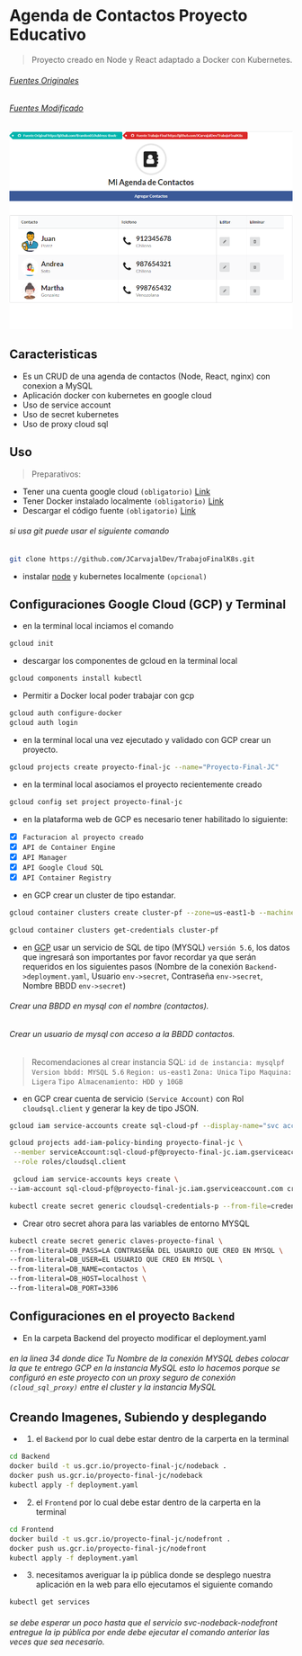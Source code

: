# Agenda de Contactos Proyecto Educativo
> Proyecto creado en Node y React adaptado a Docker con Kubernetes.

###### [Fuentes Originales](https://github.com/Brandon05/Address-Book-)
###### [Fuentes Modificado](https://github.com/JCarvajalDev/TrabajoFinalK8s)

![screenshot](https://github.com/JCarvajalDev/TrabajoFinalK8s/blob/master/screenshot.png)

## Caracteristicas
- Es un CRUD de una agenda de contactos (Node, React, nginx) con conexion a MySQL
- Aplicación docker con kubernetes en google cloud
- Uso de service account 
- Uso de secret kubernetes
- Uso de proxy cloud sql

## Uso
> Preparativos:

- Tener una cuenta google cloud `(obligatorio)` [Link](https://cloud.google.com/)
- Tener Docker instalado localmente `(obligatorio)` [Link](https://docs.docker.com/get-started/)
- Descargar el código fuente `(obligatorio)` [Link](https://github.com/JCarvajalDev/TrabajoFinalK8s)
###### si usa git puede usar el siguiente comando
```sh
git clone https://github.com/JCarvajalDev/TrabajoFinalK8s.git
```
- instalar [node](https://nodejs.org/es/) y kubernetes localmente `(opcional)`

## Configuraciones Google Cloud (GCP) y Terminal 

- en la terminal local inciamos el comando
```sh
gcloud init
```
- descargar los componentes de gcloud en la terminal local
```sh
gcloud components install kubectl
```
- Permitir a Docker local poder trabajar con gcp
```sh
gcloud auth configure-docker
gcloud auth login
```
- en la terminal local una vez ejecutado y validado con GCP crear un proyecto.
```sh
gcloud projects create proyecto-final-jc --name="Proyecto-Final-JC"
```
- en la terminal local asociamos el proyecto recientemente creado
```sh
gcloud config set project proyecto-final-jc
```
- en la plataforma web de GCP es necesario tener habilitado lo siguiente:
- [x] `Facturacion al proyecto creado`
- [x] `API de Container Engine`
- [x] `API Manager`
- [x] `API Google Cloud SQL`
- [x] `API Container Registry`

- en GCP crear un cluster de tipo estandar.
```sh
gcloud container clusters create cluster-pf --zone=us-east1-b --machine-type=g1-small --num-nodes=3
```
```sh
gcloud container clusters get-credentials cluster-pf
```

- en [GCP](https://console.cloud.google.com/) usar un servicio de SQL de tipo (MYSQL) `versión 5.6`, los datos que ingresará son importantes por favor recordar ya que serán requeridos en los siguientes pasos (Nombre de la conexión `Backend->deployment.yaml`, Usuario `env->secret`, Contraseña `env->secret`, Nombre BBDD `env->secret`)
###### Crear una BBDD en mysql con el nombre (contactos).
###### Crear un usuario de mysql con acceso a la BBDD contactos.
> Recomendaciones al crear instancia SQL: 
`id de instancia: mysqlpf`
`Version bbdd: MYSQL 5.6`
`Region: us-east1`
`Zona: Unica`
`Tipo Maquina: Ligera`
`Tipo Almacenamiento: HDD y 10GB`

- en GCP crear cuenta de servicio `(Service Account)` con Rol `cloudsql.client` y generar la key de tipo JSON.
```sh
gcloud iam service-accounts create sql-cloud-pf --display-name="svc accounts sql" --description="Cuenta para SQL PF"
```
```sh
gcloud projects add-iam-policy-binding proyecto-final-jc \
 --member serviceAccount:sql-cloud-pf@proyecto-final-jc.iam.gserviceaccount.com \
 --role roles/cloudsql.client
```
```sh
 gcloud iam service-accounts keys create \
--iam-account sql-cloud-pf@proyecto-final-jc.iam.gserviceaccount.com credenciales-sql-p.json
```
```sh
kubectl create secret generic cloudsql-credentials-p --from-file=credenciales-p.json=credenciales-sql-p.json
```
- Crear otro secret ahora para las variables de entorno MYSQL
```sh
kubectl create secret generic claves-proyecto-final \
--from-literal=DB_PASS=LA CONTRASEÑA DEL USAURIO QUE CREO EN MYSQL \
--from-literal=DB_USER=EL USUARIO QUE CREO EN MYSQL \
--from-literal=DB_NAME=contactos \
--from-literal=DB_HOST=localhost \
--from-literal=DB_PORT=3306
```

## Configuraciones en el proyecto `Backend`
- En la carpeta Backend del proyecto modificar el deployment.yaml
###### en la linea 34 donde dice Tu Nombre de la conexión MYSQL debes colocar la que te entrego GCP en la instancia MySQL esto lo hacemos porque se configuró en este proyecto con un proxy seguro de conexión `(cloud_sql_proxy)` entre el cluster y la instancia MySQL

## Creando Imagenes, Subiendo y desplegando

- 1) el `Backend` por lo cual debe estar dentro de la carperta en la terminal
```sh
cd Backend
docker build -t us.gcr.io/proyecto-final-jc/nodeback .
docker push us.gcr.io/proyecto-final-jc/nodeback
kubectl apply -f deployment.yaml
```

- 2) el `Frontend` por lo cual debe estar dentro de la carperta en la terminal
```sh
cd Frontend
docker build -t us.gcr.io/proyecto-final-jc/nodefront .
docker push us.gcr.io/proyecto-final-jc/nodefront
kubectl apply -f deployment.yaml
```

- 3) necesitamos averiguar la ip pública donde se desplego nuestra aplicación en la web para ello ejecutamos el siguiente comando 

```sh
kubectl get services
```
######  se debe esperar un poco hasta que el servicio svc-nodeback-nodefront entregue la ip pública por ende debe ejecutar el comando anterior las veces que sea necesario.








